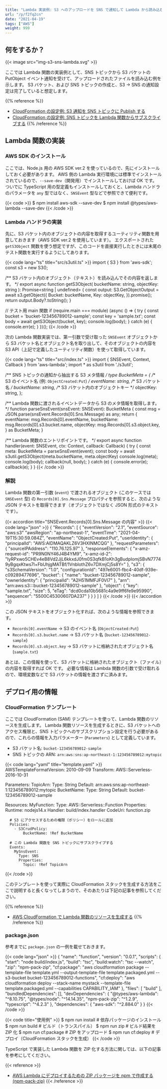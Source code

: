 ```yaml
---
title: "Lambda 実装例: S3 へのアップロードを SNS で通知して Lambda から読み込む"
url: "/p/f2fq2cn"
date: "2021-04-19"
tags: ["AWS"]
weight: 999
---
```


何をするか？
----

{{< image src="img-s3-sns-lambda.svg" >}}

ここでは Lambda 関数の実装例として、SNS トピックから S3 バケットの PutObject イベント通知を受けて、アップロードされたファイルを読み込む例を示します。
S3 バケット、および SNS トピックの作成と、S3 → SNS の通知設定は完了していると想定します。

{{% reference %}}
- [CloudFormation の設定例: S3 通知を SNS トピックに Publish する](/p/3o2dpyb)
- [CloudFormation の設定例: SNS トピックを Lambda 関数からサブスクライブする](/p/5q4epyb)
{{% /reference %}}



Lambda 関数の実装
----

### AWS SDK のインストール

ここでは、Node.js 用の AWS SDK ver.2 を使っているので、先にインストールしておく必要があります。
AWS 側の Lambda 実行環境には標準でインストールされているので、`--save-dev`（開発用）でインストールしておけば OK です。
ついでに TypeScript 用の型定義もインストールしておくと、Lambda ハンドラのパラメータを `any` 型ではなく、`SNSEvent` 型などで参照できて便利です。

{{< code >}}
$ npm install aws-sdk --save-dev
$ npm install @types/aws-lambda --save-dev
{{< /code >}}

### Lambda ハンドラの実装

先に、S3 バケット内のオブジェクトの内容を取得するユーティリティ関数を用意しておきます（AWS SDK ver.2 を使用しています）。
エクスポートされた `getS3Object` 関数を使う想定ですが、このコードを直接実行したときには末尾のテスト関数を実行するようにしてあります。

{{< code lang="ts" title="src/s3util.ts" >}}
import { S3 } from 'aws-sdk';
const s3 = new S3();

/** S3 バケット内のオブジェクト（テキスト）を読み込んでその内容を返します。 */
export async function getS3Object(
    bucketName: string,
    objectKey: string
): Promise<string | undefined> {
    const output: S3.GetObjectOutput = await s3.getObject({
        Bucket: bucketName,
        Key: objectKey,
    }).promise();
    return output.Body?.toString();
}

// テスト用 main 関数
if (require.main === module) (async () => {
    try {
        const bucket = 'bucket-123456789012-sample';
        const key = 'sample.txt';
        const body = await getS3Object(bucket, key);
        console.log(body);
    } catch (e) {
        console.err(e);
    }
})();
{{< /code >}}

次の Lambda 関数実装では、第一引数で受け取った `SNSEvent` オブジェクトから S3 バケット名とオブジェクト名を取り出して、そのオブジェクトの内容を S3 API（上記で定義したユーティリティ関数）を使って取得しています。

{{< code lang="ts" title="src/index.ts" >}}
import { SNSEvent, Context, Callback } from 'aws-lambda';
import * as s3util from './s3util';

/** SNS トピックの通知から抽出する S3 メタ情報 */
type BucketMeta = {
    /** S3 のイベント名 (例: `ObjectCreated:Put`) */
    eventName: string,
    /** S3 バケット名 */
    bucketName: string,
    /** S3 バケット内のオブジェクトキー */
    objectKey: string,
};

/** Lambda 関数に渡されるイベントデータから S3 のメタ情報を取得します。 */
function parseSnsEvent(snsEvent: SNSEvent): BucketMeta {
    const msg = JSON.parse(snsEvent.Records[0].Sns.Message) as any;
    return {
        eventName: msg.Records[0].eventName,
        bucketName: msg.Records[0].s3.bucket.name,
        objectKey: msg.Records[0].s3.object.key,
    } as BucketMeta;
}

/** Lambda 関数のエントリポイントです。 */
export async function handler(event: SNSEvent, ctx: Context, callback: Callback) {
    try {
        const meta: BucketMeta = parseSnsEvent(event);
        const body = await s3util.getS3Object(meta.bucketName, meta.objectKey)
        console.log(meta);
        console.log(body);
        callback(null, body);
    } catch (e) {
        console.error(e);
        callback(e);
    }
}
{{< /code >}}

### 解説

Lambda 関数の第一引数 (`event`) で渡されるオブジェクト (このケースでは `SNSEvent` 型) の `Records[0].Sns.Message` プロパティを参照すると、次のような JSON テキストを取得できます（オブジェクトではなく JSON 形式のテキストです）。

{{< accordion title="SNSEvent.Records[0].Sns.Message の内容" >}}
{{< code lang="json" >}}
{
  "Records": [
    {
      "eventVersion": "2.1",
      "eventSource": "aws:s3"
      "awsRegion": "ap-northeast-1",
      "eventTime": "2021-04-19T15:30:59.084Z",
      "eventName": "ObjectCreated:Put",
      "userIdentity": {
        "principalId": "AWS:AIDMAQAKLZ6V3HXINMCQG"
      },
      "requestParameters": {
        "sourceIPAddress": "110.76.125.97"
      },
      "responseElements": {
        "x-amz-request-id": "PR9N0NY46J4B4YM9",
        "x-amz-id-2": "IyRPxwo5CHEv4eB8Vd2JjL6kkxdJ0fm0S3qfkB1oKh3gBudpIomjSBvN77749yBgqxKtws7l+FbUhjgMATBf/1VnblothZ6v7DXmjCj5s8Y="
      },
      "s3": {
        "s3SchemaVersion": "1.0",
        "configurationId": "497e6001-fbc4-40df-939e-c09289477696",
        "bucket": {
          "name": "bucket-123456789012-sample",
          "ownerIdentity": {
            "principalId": "A2H51MMFJF0VI7"
          },
          "arn": "arn:aws:s3:::bucket-123456789012-sample"
        },
        "object": {
          "key": "sample.txt",
          "size": 5,
          "eTag": "dcd0cda10b5681c4a9e9ff6fe9e95990",
          "sequencer": "5500C45300607DA237"
        }
      }
    }
  ]
}
{{< /code >}}
{{< /accordion >}}

この JSON テキストをオブジェクト化すれば、次のような情報を参照できます。

- `Records[0].eventName` → S3 のイベント名 (`ObjectCreated:Put`)
- `Records[0].s3.bucket.name` → S3 バケット名 (`bucket-123456789012-sample`)
- `Records[0].s3.object.key` → S3 バケットに格納されたオブジェクト名 (`sample.txt`)

あとは、この情報を使って、S3 バケットに格納されたオブジェクト（ファイル）の内容を取得すれば OK です。
必要な情報は Lambda 関数の引数で受け取れるので、環境変数などで S3 バケットの情報を渡さずに済みます。


デプロイ用の情報
----

### CloudFormation テンプレート

ここでは CloudFormation (SAM) テンプレートを使って、Lambda 関数のリソースを生成します。
Lambda 関数リソースを生成するときに、S3 バケットへのアクセス権限と、SNS トピックへのサブスクリプション設定を行う必要があるので、これらの情報を入力パラメーター (`Parameters`) として定義しています。

- S3 バケット名: `bucket-123456789012-sample`
- SNS トピックの ARN: `arn:aws:sns:ap-northeast-1:123456789012:mytopic`

{{< code lang="yaml" title="template.yaml" >}}
AWSTemplateFormatVersion: 2010-09-09
Transform: AWS::Serverless-2016-10-31

Parameters:
  TopicArn:
    Type: String
    Default: arn:aws:sns:ap-northeast-1:123456789012:mytopic
  BucketName:
    Type: String
    Default: bucket-123456789012-sample

Resources:
  MyFunction:
    Type: AWS::Serverless::Function
    Properties:
      Runtime: nodejs14.x
      Handler: build/index.handler
      CodeUri: function.zip

      # S3 にアクセスするための権限（ポリシー）をロールに追加
      Policies:
        - S3CrudPolicy:
            BucketName: !Ref BucketName

      # この Lambda 関数を SNS トピックにサブスクライブする
      Events:
        MySnsEvent:
          Type: SNS
          Properties:
            Topic: !Ref TopicArn
{{< /code >}}

このテンプレートを使って実際に CloudFormation スタックを生成する方法をここで説明すると長くなってしまうので、そのあたりは下記の記事を参照してください。

{{% reference %}}
- [AWS CloudFormation で Lambda 関数のリソースを生成する](/p/w8s8kx9)
{{% /reference %}}

### package.json

参考までに `package.json` の一例を載せておきます。

{{< code lang="json" >}}
{
  "name": "function",
  "version": "0.0.1",
  "scripts": {
    "start": "node build/index.js",
    "build": "tsc",
    "build:watch": "tsc --watch",
    "zip": "npm-pack-zip",
    "cf:package": "aws cloudformation package --template-file template.yml --output-template-file template.packaged.yml --s3-bucket bucket-123456789012-functions",
    "cf:deploy": "aws cloudformation deploy --stack-name mystack --template-file template.packaged.yml --capabilities CAPABILITY_IAM"
  },
  "files": [
    "build"
  ],
  "bundledDependencies": [],
  "devDependencies": {
    "@types/aws-lambda": "^8.10.75",
    "@types/node": "^14.14.35",
    "npm-pack-zip": "^1.2.9",
    "typescript": "^4.2.3"
  },
  "dependencies": {
    "aws-sdk": "^2.884.0"
  }
}
{{< /code >}}

{{< code title="使用例" >}}
$ npm run install     # 依存パッケージのインストール
$ npm run build       # ビルド（トランスパイル）
$ npm run zip         # ビルド結果を ZIP 化
$ npm run cf:package  # ZIP をアップロード
$ npm run cf:deploy   # デプロイ（CloudFormation スタックを生成）
{{< /code >}}

TypeScript で実装した Lambda 関数を ZIP 化する方法に関しては、以下の記事を参考にしてください。

{{< reference >}}
- [AWS Lambda にデプロイするための ZIP パッケージを npm で作成する (npm-pack-zip)](/p/zmydq3f)
{{< /reference >}}

